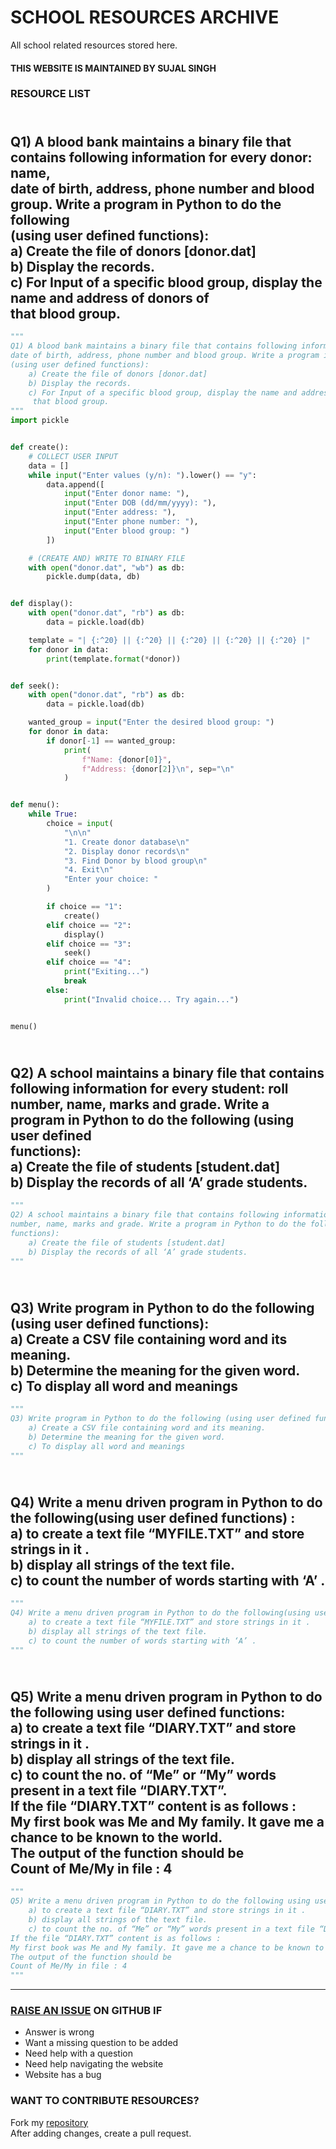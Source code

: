 # SCHOOL RESOURCES ARCHIVE

All school related resources stored here.

#### THIS WEBSITE IS MAINTAINED BY SUJAL SINGH

### RESOURCE LIST

## <br>Q1) A blood bank maintains a binary file that contains following information for every donor: name,<br>date of birth, address, phone number and blood group. Write a program in Python to do the following<br>(using user defined functions):<br>    a) Create the file of donors [donor.dat]<br>    b) Display the records.<br>    c) For Input of a specific blood group, display the name and address of donors of<br>     that blood group.<br>
```python
"""
Q1) A blood bank maintains a binary file that contains following information for every donor: name,
date of birth, address, phone number and blood group. Write a program in Python to do the following
(using user defined functions):
    a) Create the file of donors [donor.dat]
    b) Display the records.
    c) For Input of a specific blood group, display the name and address of donors of
     that blood group.
"""
import pickle


def create():
    # COLLECT USER INPUT
    data = []
    while input("Enter values (y/n): ").lower() == "y":
        data.append([
            input("Enter donor name: "),
            input("Enter DOB (dd/mm/yyyy): "),
            input("Enter address: "),
            input("Enter phone number: "),
            input("Enter blood group: ")
        ])

    # (CREATE AND) WRITE TO BINARY FILE
    with open("donor.dat", "wb") as db:
        pickle.dump(data, db)


def display():
    with open("donor.dat", "rb") as db:
        data = pickle.load(db)

    template = "| {:^20} || {:^20} || {:^20} || {:^20} || {:^20} |"
    for donor in data:
        print(template.format(*donor))


def seek():
    with open("donor.dat", "rb") as db:
        data = pickle.load(db)

    wanted_group = input("Enter the desired blood group: ")
    for donor in data:
        if donor[-1] == wanted_group:
            print(
                f"Name: {donor[0]}",
                f"Address: {donor[2]}\n", sep="\n"
            )


def menu():
    while True:
        choice = input(
            "\n\n"
            "1. Create donor database\n"
            "2. Display donor records\n"
            "3. Find Donor by blood group\n"
            "4. Exit\n"
            "Enter your choice: "
        )

        if choice == "1":
            create()
        elif choice == "2":
            display()
        elif choice == "3":
            seek()
        elif choice == "4":
            print("Exiting...")
            break
        else:
            print("Invalid choice... Try again...")


menu()

```
## <br>Q2) A school maintains a binary file that contains following information for every student: roll<br>number, name, marks and grade. Write a program in Python to do the following (using user defined<br>functions):<br>    a) Create the file of students [student.dat]<br>    b) Display the records of all ‘A’ grade students.<br>
```python
"""
Q2) A school maintains a binary file that contains following information for every student: roll
number, name, marks and grade. Write a program in Python to do the following (using user defined
functions):
    a) Create the file of students [student.dat]
    b) Display the records of all ‘A’ grade students.
"""
```
## <br>Q3) Write program in Python to do the following (using user defined functions):<br>    a) Create a CSV file containing word and its meaning.<br>    b) Determine the meaning for the given word.<br>    c) To display all word and meanings<br>
```python
"""
Q3) Write program in Python to do the following (using user defined functions):
    a) Create a CSV file containing word and its meaning.
    b) Determine the meaning for the given word.
    c) To display all word and meanings
"""
```
## <br>Q4) Write a menu driven program in Python to do the following(using user defined functions) :<br>    a) to create a text file “MYFILE.TXT” and store strings in it .<br>    b) display all strings of the text file.<br>    c) to count the number of words starting with ‘A’ .<br>
```python
"""
Q4) Write a menu driven program in Python to do the following(using user defined functions) :
    a) to create a text file “MYFILE.TXT” and store strings in it .
    b) display all strings of the text file.
    c) to count the number of words starting with ‘A’ .
"""
```
## <br>Q5) Write a menu driven program in Python to do the following using user defined functions:<br>    a) to create a text file “DIARY.TXT” and store strings in it .<br>    b) display all strings of the text file.<br>    c) to count the no. of “Me” or “My” words present in a text file “DIARY.TXT”.<br>If the file “DIARY.TXT” content is as follows :<br>My first book was Me and My family. It gave me a chance to be known to the world.<br>The output of the function should be<br>Count of Me/My in file : 4<br>
```python
"""
Q5) Write a menu driven program in Python to do the following using user defined functions:
    a) to create a text file “DIARY.TXT” and store strings in it .
    b) display all strings of the text file.
    c) to count the no. of “Me” or “My” words present in a text file “DIARY.TXT”.
If the file “DIARY.TXT” content is as follows :
My first book was Me and My family. It gave me a chance to be known to the world.
The output of the function should be
Count of Me/My in file : 4
"""
```


---

### [RAISE AN ISSUE](https://github.com/sujaldev/school/issues/new/choose) ON GITHUB IF

- Answer is wrong
- Want a missing question to be added
- Need help with a question
- Need help navigating the website
- Website has a bug

### WANT TO CONTRIBUTE RESOURCES?

Fork my [repository](https://github.com/sujaldev/school) \
After adding changes, create a pull request.